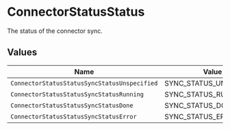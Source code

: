 # ConnectorStatusStatus

 The status of the connector sync.



## Values

| Name                                         | Value                                        |
| -------------------------------------------- | -------------------------------------------- |
| `ConnectorStatusStatusSyncStatusUnspecified` | SYNC_STATUS_UNSPECIFIED                      |
| `ConnectorStatusStatusSyncStatusRunning`     | SYNC_STATUS_RUNNING                          |
| `ConnectorStatusStatusSyncStatusDone`        | SYNC_STATUS_DONE                             |
| `ConnectorStatusStatusSyncStatusError`       | SYNC_STATUS_ERROR                            |